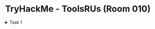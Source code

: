 #  TryHackMe - ToolsRUs (Room 010)

<details><summary>Task 1</summary>
<p>

## Task 1.1

### What directory can you find that begins with "g"?

A: guidelines

Walkthrough: First step in any CTF is doing a simple `nmap` command to find information such as open ports, version detection and OS detection if possible. Achieved through the `nmap -A -T4 -p- <ip>` command

![](/ToolsRUs/images/nmap_scan.png)

We now know that there is a webserver located on port 80. Navigating to the web page reveals a simple page. Looking at the source code, nothing jumps out at us either

![](/ToolsRUs/images/tosrus.png)

We can brute force directories now to see if any hidden directories are revealed using Gobuster

![](/ToolsRUs/images/301.png)

## Task 1.2

### Q: Whose name can you find from this directory?

A: bob

Walkthrough: Simply navigating to this page reveals a question directed to `Bob`

## Task 1.3

### Q: What directory has basic authentication?

A: protected

Walkthrough: Navigating to the page pops up a login prompt. This indicates very basic authentication for this page

![](/ToolsRUs/images/basic.png)

## Task 1.4

### Q: What is bob's password to the protected part of the website?

A: bubbles

Walkthrough: Using `hydra` - the password cracking tool - we can brute force the password with the typical `rockyou.txt` wordlist to try and get the password successfully

![](/ToolsRUs/images/hydra.png)

In this command:

* `hydra` is the tool
* `-l bob` indicates the username we want to try
* `-P /opt/rockyou.txt` is the wordlist we want to use
* `-f` indicates to exit once a result is found
* `10.10.46.187` is the IP
* `http-get` is the method we want to use
* `/protected` is the protected URL
* `-t 4` indicates the number of threads
* `-V` shows each username:password combination

After a second or two, you will get a positive result for a correct password

![](/ToolsRUs/images/bubbles.png)

Navigating to this page reveals some interesting information. It reveals that the protected page has moved to a different port

![](/ToolsRUs/images/different.png)

## Task 1.5

### Q: What other port that serves a web service is open on the machine?

A: 1234

Walkthrough: Looking back through our Nmap scan, we can see that there is an HTTP service running Apache Tomcat/Coyote JSP engine 1.1 on port 1234

## Task 1.6

### Q: Going to the service running on that port, what is the name and version of the software?

A: Apache Tomcat/7.0.88

Walkthrough: Navigating to that page, we get an Apache tomcat page. At the top, it reveals the version and name of the service running

![](/ToolsRUs/images/apache.png)

## Task 1.7

### Q: Use Nikto with the credentials you have found and scan the /manager/html directory on port 1234. How many documentation files did Nikto identify?

A: 5

Walkthrough: Using Nikto with the following parameters:

* `nikto` is the tool
* `-h http://10.10.46.187:1234/manager/html` specifies the URL we want to scan
* `-id bob:bubbles` indicates the credentials we want to use
* `-o /home/complexity/tryhackme/niktoscan.txt` indicates the output file

Going through the Nikto scan results, we can see some documentation files it found

## Task 1.8

### Q: What is the server version (run the scan against port 80)

A: Apache/2.4.18

Walkthrough: Look through the results of the initial Nmap scan and check port 80 details

## Task 1.9

### Q: What version of Apache-Coyote is this service using?

A: 1.1

Walkthrough: Again, simply look through the results of the same nmap scan performed earlier

## Task 1.10

### Q: Use Metasploit to exploit the service and get a shell on the system. What user did you get a shell as?

A: root

Walkthrough: Using Searchsploit and searching for Tomcat and grepping for ".rb" extensions for Metasploit modules, we find a couple of interesting exploits

![](/ToolsRUs/images/tomcat.png)

We are only interested in remote exploits. This means we do not need to be local and can execute from our own computer.

After going through a couple, you will reach the one titled `multiple/remote/31433.rb` - this one requires authentication which we have due to the credentials we cracked earlier

![](/ToolsRUs/images/searchsploit.png)

Loading this module up in Metasploit, we can start to set the options

![](/ToolsRUs/images/options.png)

After setting the options, we can simply run the module and we should get a meterpreter session back. Running the `getuid` command inside Meterpreter reveals that we are the root user

![](/ToolsRUs/images/root.png)

## Task 1.11

### Q: What text is in the file /root/flag.txt?

A: ff1fc4a81affcc7688cf89ae7dc6e0e1

Walkthrough: Simply navigate to the directory and `cat` out the file to reveal its contents

![](/ToolsRUs/images/flag.png)

</p>
</details>